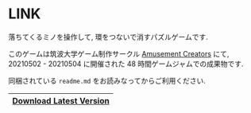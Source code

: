 # LINK

落ちてくるミノを操作して, 環をつないで消すパズルゲームです.  

このゲームは筑波大学ゲーム制作サークル [Amusement Creators](https://www.amusement-creators.info/) にて, 
20210502 - 20210504 に開催された 48 時間ゲームジャムでの成果物です.  

同梱されている `readme.md` をお読みなってからご利用ください.  

| [Download Latest Version](https://github.com/shuzaei/LINK/releases/latest/download/LINK.zip)  | 
| ------------- | 
